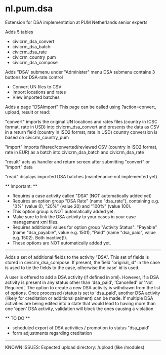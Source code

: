 nl.pum.dsa
==========

Extension for DSA implementation at PUM Netherlands senior experts

Adds 5 tables
- civicrm_dsa_convert
- civicrm_dsa_batch
- civicrm_dsa_rate
- civicrm_country_pum
- civicrm_dsa_compose

Adds "DSA" submenu under "Administer" menu
DSA submenu contains 3 buttons for DSA-rate control
- Convert UN files to CSV 
- Import locations and rates
- View imported batches

Adds a page "DSAimport"
This page can be called using ?action=convert, upload, result or read:

"convert"
imports the original UN locations and rates files (country in ICSC format, rate in USD) into civicrm_dsa_convert and
presents the data as CSV in a return field (country in ISO2 format, rate in USD)
country conversion is based on civicrm_country_pum

"import"
imports filtered/converted/reviewed CSV (country in ISO2 format, rate in EUR) as a batch into civicrm_dsa_batch and civicrm_dsa_rate

"result"
acts as handler and return screen after submitting "convert" or "import" data

"read"
displays imported DSA batches (maintenance not implemented yet)


** Important: **
* Requires a case activity called "DSA" (NOT automatically added yet)
* Requires an option group "DSA Rate" (name "dsa_rate"), containing e.g. "0%" (value 0), "20%" (value 20) and "100%" (value 100).
* This option group is NOT automatically added yet.
* Make sure to link the DSA activity to your cases in your case management xml files.
* Requires additional values for option group "Activity Status": "Payable" (name "dsa_payable", value e.g. 1501), "Paid" (name "dsa_paid", value e.g. 1502). Both inactive(!).
* These options are NOT automatically added yet.
***


Adds a set of additional fields to the activity "DSA".
This set of fields is stored in civicrm_dsa_compose. If present, the field "original_id" in the case is used to tie the fields to the case, otherwise the case' id is used.

A user is offered to add a DSA activity (if defined in xml). However, if a DSA activity is present in any status other than 'dsa_paid', 'Cancelled' or 'Not Required',
The option to create a new DSA activity is withdrawn from the list of options.
Once processed (status is set to 'dsa_paid', another DSA activity (likely for creditation or additional paiment) can be made.
If multiple DSA activities are being edited into a state that would lead to having more than one 'open' DSA activity, validation will block the ones causing a violation.

** TO DO **
* scheduled export of DSA activities / promotion to status "dsa_paid'
* form adjustments regarding creditation
***


KNOWN ISSUES:
Expected upload directory: <site root>/upload (like <site root>/modules)
